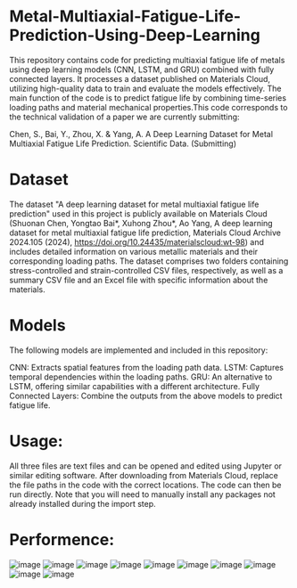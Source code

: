 # Metal-Multiaxial-Fatigue-Life-Prediction-Using-Deep-Learning
This repository contains code for predicting multiaxial fatigue life of metals using deep learning models (CNN, LSTM, and GRU) combined with fully connected layers. It processes a dataset published on Materials Cloud, utilizing high-quality data to train and evaluate the models effectively. The main function of the code is to predict fatigue life by combining time-series loading paths and material mechanical properties.This code corresponds to the technical validation of a paper we are currently submitting: 

Chen, S., Bai, Y., Zhou, X. & Yang, A. A Deep Learning Dataset for Metal Multiaxial Fatigue Life Prediction. Scientific Data. (Submitting)
# Dataset
The dataset "A deep learning dataset for metal multiaxial fatigue life prediction" used in this project is publicly available on Materials Cloud (Shuonan Chen, Yongtao Bai*, Xuhong Zhou*, Ao Yang, A deep learning dataset for metal multiaxial fatigue life prediction, Materials Cloud Archive 2024.105 (2024), https://doi.org/10.24435/materialscloud:wt-98) and includes detailed information on various metallic materials and their corresponding loading paths. The dataset comprises two folders containing stress-controlled and strain-controlled CSV files, respectively, as well as a summary CSV file and an Excel file with specific information about the materials.
# Models
The following models are implemented and included in this repository:

CNN: Extracts spatial features from the loading path data.
LSTM: Captures temporal dependencies within the loading paths.
GRU: An alternative to LSTM, offering similar capabilities with a different architecture.
Fully Connected Layers: Combine the outputs from the above models to predict fatigue life.

# Usage: 
All three files are text files and can be opened and edited using Jupyter or similar editing software. After downloading from Materials Cloud, replace the file paths in the code with the correct locations. The code can then be run directly. Note that you will need to manually install any packages not already installed during the import step.

# Performence:
![image](https://github.com/stupid-cooh/Metal-Multiaxial-Fatigue-Life-Prediction-Using-Deep-Learning/blob/main/images/CNN-fig-train.png)
![image](https://github.com/stupid-cooh/Metal-Multiaxial-Fatigue-Life-Prediction-Using-Deep-Learning/blob/main/images/CNN-fig-test.png)
![image](https://github.com/stupid-cooh/Metal-Multiaxial-Fatigue-Life-Prediction-Using-Deep-Learning/blob/main/images/GRU-fig-training.png)
![image](https://github.com/stupid-cooh/Metal-Multiaxial-Fatigue-Life-Prediction-Using-Deep-Learning/blob/main/images/GRU-fig-test.png)
![image](https://github.com/stupid-cooh/Metal-Multiaxial-Fatigue-Life-Prediction-Using-Deep-Learning/blob/main/images/LSTM-fig-training.png)
![image](https://github.com/stupid-cooh/Metal-Multiaxial-Fatigue-Life-Prediction-Using-Deep-Learning/blob/main/images/LSTM-fig-test.png)
![image](https://github.com/stupid-cooh/Metal-Multiaxial-Fatigue-Life-Prediction-Using-Deep-Learning/blob/main/images/SVM_TRain.jpg)
![image](https://github.com/stupid-cooh/Metal-Multiaxial-Fatigue-Life-Prediction-Using-Deep-Learning/blob/main/images/SVM_Test.jpg)
![image](https://github.com/stupid-cooh/Metal-Multiaxial-Fatigue-Life-Prediction-Using-Deep-Learning/blob/main/images/RF_Train.jpg)
![image](https://github.com/stupid-cooh/Metal-Multiaxial-Fatigue-Life-Prediction-Using-Deep-Learning/blob/main/images/RF_Test.jpg)
